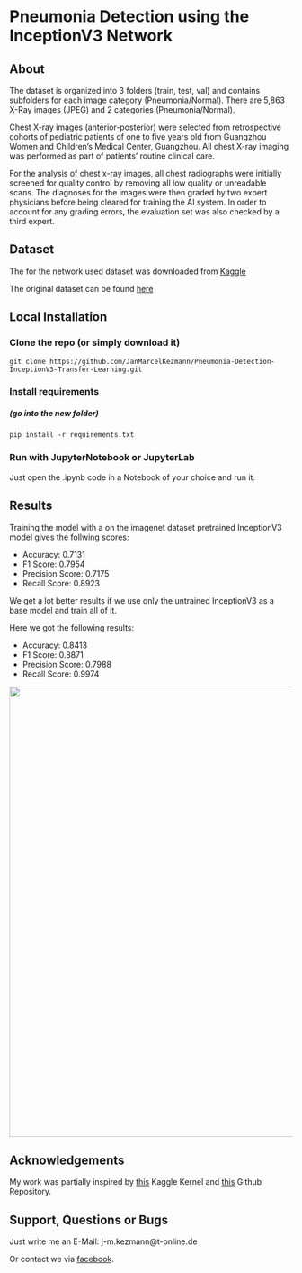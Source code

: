 # Pneumonia Detection using the InceptionV3 Network

## About

<p>The dataset is organized into 3 folders (train, test, val) and contains subfolders for each image category (Pneumonia/Normal). There are 5,863 X-Ray images (JPEG) and 2 categories (Pneumonia/Normal).</p>

<p>Chest X-ray images (anterior-posterior) were selected from retrospective cohorts of pediatric patients of one to five years old from Guangzhou Women and Children’s Medical Center, Guangzhou. All chest X-ray imaging was performed as part of patients’ routine clinical care.</p>

<p>For the analysis of chest x-ray images, all chest radiographs were initially screened for quality control by removing all low quality or unreadable scans. The diagnoses for the images were then graded by two expert physicians before being cleared for training the AI system. In order to account for any grading errors, the evaluation set was also checked by a third expert.</p>

## Dataset

<p>The for the network used dataset was downloaded from <a href="https://www.kaggle.com/paultimothymooney/chest-xray-pneumonia">Kaggle</a>
<p>The original dataset can be found <a href="https://data.mendeley.com/datasets/rscbjbr9sj/2">here</a>

## Local Installation

### Clone the repo (or simply download it)
```shell
git clone https://github.com/JanMarcelKezmann/Pneumonia-Detection-InceptionV3-Transfer-Learning.git
```

### Install requirements
##### (go into the new folder)

```shell
pip install -r requirements.txt
```

### Run with JupyterNotebook or JupyterLab
<p>Just open the .ipynb code in a Notebook of your choice and run it.</p>

## Results

<p>Training the model with a on the imagenet dataset pretrained InceptionV3 model gives the follwing scores:</p>

- Accuracy: 0.7131
- F1 Score: 0.7954
- Precision Score: 0.7175
- Recall Score: 0.8923

<p>We get a lot better results if we use only the untrained InceptionV3 as a base model and train all of it.</p>
<p>Here we got the following results:</p>

- Accuracy: 0.8413
- F1 Score: 0.8871
- Precision Score: 0.7988
- Recall Score: 0.9974

<p align="center">
  <img src="https://user-images.githubusercontent.com/50111329/65390868-b1247200-dd62-11e9-93cb-f2f1bc0788c3.png" width="800px" alt="" title="Left: Pretrained InceptionV3 vs Right: Untrained InceptionV3">
</p>

## Acknowledgements
<p>My work was partially inspired by <a href="https://www.kaggle.com/aakashnain/beating-everything-with-depthwise-convolution">this</a> Kaggle Kernel and <a href="">this</a> Github Repository.</p>

## Support, Questions or Bugs
<p>Just write me an E-Mail: j-m.kezmann@t-online.de</p>
<p>Or contact we via <a class="facebook" href="https://www.facebook.com/janmarcel.kezmann">facebook</a>.</p>
